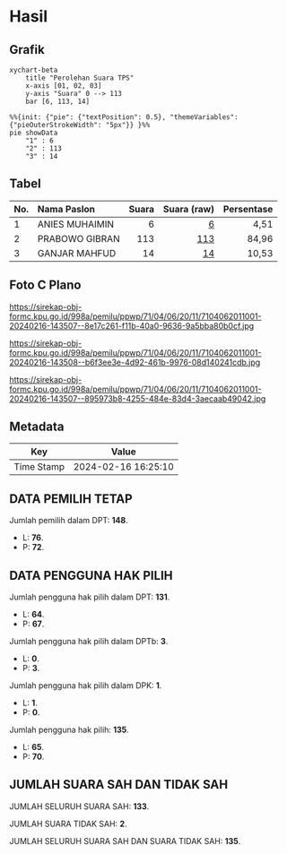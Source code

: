 # Hasil

## Grafik

```mermaid
xychart-beta
    title "Perolehan Suara TPS"
    x-axis [01, 02, 03]
    y-axis "Suara" 0 --> 113
    bar [6, 113, 14]
```

```mermaid
%%{init: {"pie": {"textPosition": 0.5}, "themeVariables": {"pieOuterStrokeWidth": "5px"}} }%%
pie showData
    "1" : 6
    "2" : 113
    "3" : 14
```

## Tabel

| No. | Nama Paslon    | Suara | Suara (raw) | Persentase |
|:--- |:-------------- | -----:| -----------:| ----------:|
| 1   | ANIES MUHAIMIN | 6     | [6][p-1]    | 4,51       |
| 2   | PRABOWO GIBRAN | 113   | [113][p-2]  | 84,96      |
| 3   | GANJAR MAHFUD  | 14    | [14][p-3]   | 10,53      |


[p-1]: https://github.com/gigit-pemilu/pemilu-2024-71-sulawesi-utara/blob/main/pilpres/hitung-suara/sub/71-sulawesi-utara/sub/04-kepulauan-talaud/sub/06-kabaruan/sub/2011-kordakel/sub/001-tps/sub/paslon-1.txt
[p-2]: https://github.com/gigit-pemilu/pemilu-2024-71-sulawesi-utara/blob/main/pilpres/hitung-suara/sub/71-sulawesi-utara/sub/04-kepulauan-talaud/sub/06-kabaruan/sub/2011-kordakel/sub/001-tps/sub/paslon-2.txt
[p-3]: https://github.com/gigit-pemilu/pemilu-2024-71-sulawesi-utara/blob/main/pilpres/hitung-suara/sub/71-sulawesi-utara/sub/04-kepulauan-talaud/sub/06-kabaruan/sub/2011-kordakel/sub/001-tps/sub/paslon-3.txt

## Foto C Plano

https://sirekap-obj-formc.kpu.go.id/998a/pemilu/ppwp/71/04/06/20/11/7104062011001-20240216-143507--8e17c261-f11b-40a0-9636-9a5bba80b0cf.jpg

https://sirekap-obj-formc.kpu.go.id/998a/pemilu/ppwp/71/04/06/20/11/7104062011001-20240216-143508--b6f3ee3e-4d92-461b-9976-08d140241cdb.jpg

https://sirekap-obj-formc.kpu.go.id/998a/pemilu/ppwp/71/04/06/20/11/7104062011001-20240216-143507--895973b8-4255-484e-83d4-3aecaab49042.jpg


## Metadata

| Key        | Value               |
| ---------- | ------------------- |
| Time Stamp | 2024-02-16 16:25:10 |


## DATA PEMILIH TETAP

Jumlah pemilih dalam DPT: **148**.
 * L: **76**.
 * P: **72**.

## DATA PENGGUNA HAK PILIH

Jumlah pengguna hak pilih dalam DPT: **131**.
 * L: **64**.
 * P: **67**.

Jumlah pengguna hak pilih dalam DPTb: **3**.
 * L: **0**.
 * P: **3**.

Jumlah pengguna hak pilih dalam DPK: **1**.
 * L: **1**.
 * P: **0**.

Jumlah pengguna hak pilih: **135**.
 * L: **65**.
 * P: **70**.

## JUMLAH SUARA SAH DAN TIDAK SAH

JUMLAH SELURUH SUARA SAH: **133**.

JUMLAH SUARA TIDAK SAH: **2**.

JUMLAH SELURUH SUARA SAH DAN SUARA TIDAK SAH: **135**.


